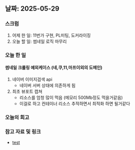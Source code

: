 ## 날짜: 2025-05-29

### 스크럼
1. 어제 한 일: 11번가 구현, PL미팅, 도커라이징
2. 오늘 할 일: 썸네일 로직 마무리


### 오늘 한 일

#### 썸네일 크롤링 예외케이스 (네,쿠,11,마프이외의 도메인)
1. 네이버 이미지검색 api
	- 네이버 서버 상태에 의존하게 됨
2. 최초 뷰포트 캡쳐
	- 리소스를 엄청 많이 먹음 (메모리 500Mb정도 먹을거같음)
	- 이걸로 하고 컨테이너 리소스 추적하면서 최적화 하면 될거같다


### 오늘의 회고
> 

### 참고 자료 및 링크
- [test](https://github.com/100-hours-a-week/14-YG-WIKI/wiki/AI-Wiki)